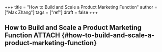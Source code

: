 +++
title = "How to Build and Scale a Product Marketing Function"
author = ["Max Zhang"]
tags = ["ref"]
draft = false
+++

## How to Build and Scale a Product Marketing Function <span class="tag"><span class="ATTACH">ATTACH</span></span> {#how-to-build-and-scale-a-product-marketing-function}
